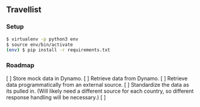 ## Travellist 


### Setup

```bash
$ virtualenv -p python3 env
$ source env/bin/activate
(env) $ pip install -r requirements.txt 
```

### Roadmap

[ ] Store mock data in Dynamo.
[ ] Retrieve data from Dynamo.
[ ] Retrieve data programmatically from an external source.
[ ] Standardize the data as its pulled in. (Will likely need a different source for each country, so different response handling will be necessary.) 
[ ] 